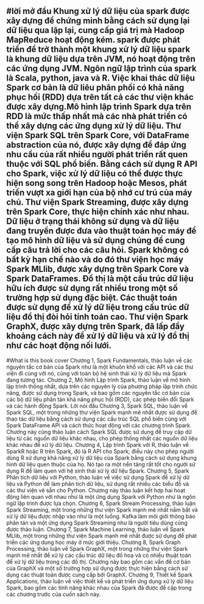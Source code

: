 #lời mở đầu
Khung xử lý dữ liệu của spark được xây dựng để chứng minh bằng cách sử dụng lại dữ liệu qua lặp lại, cung cấp giá trị mà Hadoop MapReduce hoạt động kém.
spark được phát triển để trở thành một khung xử lý dữ liệu
spark là khung dữ liệu dựa trên JVM, nó hoạt động trên các ứng dụng JVM.
Ngôn ngữ lập trình của spark là Scala, python, java và R.
Việc khai thác dữ liệu Spark cơ bản là dữ liêu phân phối có khả năng phục hồi (RDD) dựa trên tất cả các thư viện khác được xây dựng.Mô hình lập trình Spark dựa trên RDD là mức thấp nhất mà các nhà phát triển có thể xây dựng các ứng dụng xử lý dữ liệu.
Thư viện Spark SQL trên Spark Core, với DataFrame abstraction của nó, được xây dựng để đáp ứng nhu cầu của rất nhiều người phát triển rất quen thuộc với SQL phổ biến.
Bằng cách sử dụng R API cho Spark, việc xử lý dữ liệu có thể được thực hiện song song trên Hadoop hoặc Mesos, phát triển vượt xa giới hạn của bộ nhớ cư trú của máy chủ.
Thư viện Spark Streaming, được xây dựng trên Spark Core, thực hiện chính xác như nhau.
Dữ liệu ở trạng thái không sử dụng và dữ liệu đang truyền được đưa vào thuật toán học máy để tạo mô hình dữ liệu và sử dụng chúng để cung cấp câu trả lời cho các câu hỏi. Spark không có bất kỳ hạn chế nào và do đó thư viện học máy Spark MLlib, được xây dựng trên Spark Core và Spark DataFrames.
Đồ thị là một cấu trúc dữ liệu hữu ích được sử dụng rất nhiều trong một số trường hợp sử dụng đặc biệt. Các thuật toán được sử dụng để xử lý dữ liệu trong cấu trúc dữ liệu đồ thị đòi hỏi tính toán cao.
Thư viện Spark GraphX, được xây dựng trên Spark, đã lấp đầy khoảng cách này để xử lý dữ liệu và xử lý đồ thị như các hoạt động nối lưới.
---
#What is this book cover
Chương 1, Spark Fundamentals, thảo luận về các nguyên tắc cơ bản của Spark như là một khuôn khổ với các API và các thư viện đi cùng với nó, cùng với toàn bộ hệ sinh thái xử lý dữ liệu mà Spark đang tương tác.
Chương 2, Mô hình Lập trình Spark, thảo luận về mô hình lập trình thống nhất, dựa trên các nguyên lý của phương pháp lập trình chức năng, được sử dụng trong Spark, và bao gồm các nguyên tắc cơ bản của các bộ dữ liệu phân tán khả năng phục hồi (RDD), các phép biến đổi Spark và các hành động Spark.
Lời nói đầu
Chương 3, Spark SQL, thảo luận về Spark SQL, một trong những thư viện Spark mạnh mẽ nhất được sử dụng để thao tác dữ liệu bằng cách sử dụng các cấu trúc SQL phổ biến cùng với Spark DataFrame API và cách thức hoạt động với các chương trình Spark. Chương này cũng thảo luận cách Spark SQL được sử dụng để truy cập dữ liệu từ các nguồn dữ liệu khác nhau, cho phép thống nhất các nguồn dữ liệu khác nhau để xử lý dữ liệu.
Chương 4, Lập trình Spark với R, thảo luận về SparkR hoặc R trên Spark, đó là R API cho Spark; điều này cho phép người dùng R sử dụng khả năng xử lý dữ liệu của Spark bằng cách sử dụng khung hình dữ liệu quen thuộc của họ. Nó tạo ra một nền tảng rất tốt cho người sử dụng R để làm quen với hệ sinh thái xử lý dữ liệu Spark.
 Chương 5, Spark Phân tích dữ liệu với Python, thảo luận về việc sử dụng Spark để xử lý dữ liệu và Python để làm phân tích dữ liệu, sử dụng rất nhiều các biểu đồ và các thư viện vẽ sẵn cho Python. Chương này thảo luận kết hợp hai hoạt động liên quan với nhau như là một ứng dụng Spark với Python như là ngôn ngữ lập trình được lựa chọn.
 Chương 6, Spark Stream Processing, thảo luận Spark Streaming, một trong những thư viện Spark mạnh mẽ nhất nắm bắt và xử lý dữ liệu được nhập vào như là một luồng. Kafka làm môi giới thông báo phân tán và một ứng dụng Spark Streaming như là người tiêu dùng cũng được thảo luận.
 Chương 7, Spark Machine Learning, thảo luận về Spark MLlib, một trong những thư viện Spark mạnh mẽ nhất được sử dụng để phát triển các ứng dụng học máy ở mức giới thiệu.
Chương 8, Spark Graph Processing, thảo luận về Spark GraphX, một trong những thư viện Spark mạnh mẽ nhất để xử lý các cấu trúc dữ liệu đồ hoạ và có nhiều thuật toán để xử lý dữ liệu trong các đồ thị. Chương này bao gồm các vấn đề cơ bản của GraphX ​​và một số trường hợp sử dụng được thực hiện bằng cách sử dụng các thuật toán được cung cấp bởi GraphX.
Chương 9, Thiết kế Spark Applications, thảo luận về việc thiết kế và phát triển ứng dụng xử lý dữ liệu Spark, bao gồm các tính năng khác nhau của Spark đã được đề cập trong các chương trước của cuốn sách này.
